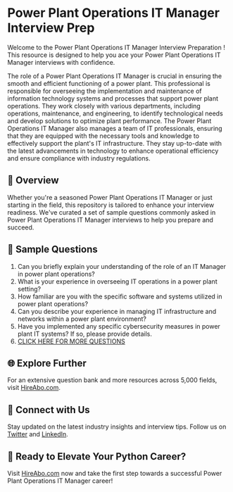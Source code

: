 # Power Plant Operations IT Manager Interview Prep

Welcome to the Power Plant Operations IT Manager Interview Preparation ! This resource is designed to help you ace your Power Plant Operations IT Manager interviews with confidence.

The role of a Power Plant Operations IT Manager is crucial in ensuring the smooth and efficient functioning of a power plant. This professional is responsible for overseeing the implementation and maintenance of information technology systems and processes that support power plant operations. They work closely with various departments, including operations, maintenance, and engineering, to identify technological needs and develop solutions to optimize plant performance. The Power Plant Operations IT Manager also manages a team of IT professionals, ensuring that they are equipped with the necessary tools and knowledge to effectively support the plant's IT infrastructure. They stay up-to-date with the latest advancements in technology to enhance operational efficiency and ensure compliance with industry regulations.

## 🚀 Overview

Whether you're a seasoned Power Plant Operations IT Manager or just starting in the field, this repository is tailored to enhance your interview readiness. We've curated a set of sample questions commonly asked in Power Plant Operations IT Manager interviews to help you prepare and succeed.

## 📝 Sample Questions

1. Can you briefly explain your understanding of the role of an IT Manager in power plant operations?
2. What is your experience in overseeing IT operations in a power plant setting?
3. How familiar are you with the specific software and systems utilized in power plant operations?
4. Can you describe your experience in managing IT infrastructure and networks within a power plant environment?
5. Have you implemented any specific cybersecurity measures in power plant IT systems? If so, please provide details.
6. [CLICK HERE FOR MORE QUESTIONS](https://hireabo.com/job/20_4_43/Power%20Plant%20Operations%20IT%20Manager)

## 🌐 Explore Further

For an extensive question bank and more resources across 5,000 fields, visit [HireAbo.com](https://www.hireabo.com).

## 📱 Connect with Us

Stay updated on the latest industry insights and interview tips. Follow us on [Twitter](https://twitter.com/hireabo) and [LinkedIn](https://www.linkedin.com/in/hire-abo-3609972a8/).

## 🚀 Ready to Elevate Your Python Career?

Visit [HireAbo.com](https://www.hireabo.com) now and take the first step towards a successful Power Plant Operations IT Manager career!